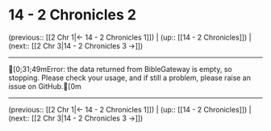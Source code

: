 # 14 - 2 Chronicles 2

(previous:: [[2 Chr 1|← 14 - 2 Chronicles 1]]) | (up:: [[14 - 2 Chronicles]]) | (next:: [[2 Chr 3|14 - 2 Chronicles 3 →]])

***
[0;31;49mError: the data returned from BibleGateway is empty, so stopping. Please check your usage, and if still a problem, please raise an issue on GitHub.[0m

***

(previous:: [[2 Chr 1|← 14 - 2 Chronicles 1]]) | (up:: [[14 - 2 Chronicles]]) | (next:: [[2 Chr 3|14 - 2 Chronicles 3 →]])
